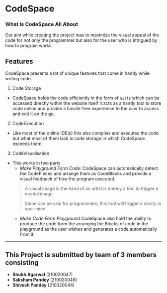 # CodeSpace

### What Is CodeSpace All About

Our aim while creating the project was to maximize the visual appeal of the code for not only the programmer but also for the user who is intrigued by how to program works.

## Features

CodeSpace presents a lot of unique features that come in handy while writing code.</br>
1. Code Storage</br>
  - CodeSpace holds the code efficiently in the form of `Gists` which can be accessed directly within the website itself it acts as a handy tool to store code online and provide a hassle-free experience to the user to access and edit it on the go.</br>
2. CodeExecution</br>
  - Like most of the online IDE(s) this also compiles and executes the code but what most of them lack is code storage in which CodeSpace exceeds them.</br>
3. CodeVisualisation</br>
  - This works in two parts</br>
    - _Make Playground Form Code:_ CodeSpace can automatically detect the CodePieces and arrange them as CodeBlocks and provide a visual feedback of how the program executed.</br>
    > A visual image in the hand of an artist is merely a tool to trigger a mental image
    > 
    > Same can be said for programmers, this tool will trigger a clarity in your mind
    - _Make Code Form Playground_ CodeSpace also hold the ability to produce the code form the arranging the Blocks of code in the playground as the user wishes and generates a code automatically from it.</br>

---

## This Project is submitted by team of 3 members consisting
- **Shubh Agarwal** (210020047)
- **Saksham Pandey** (210020046)
- **Shivesh Pandey** (210020044)
